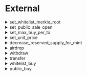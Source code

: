 
External
========
  
<details>
  
<summary>set_whitelist_merkle_root</summary>

  
  
**Implicit args**

```rust
syscall_ptr(felt*)
pedersen_ptr(HashBuiltin*)
range_check_ptr
```  
  
**Explicit args**

```rust
whitelist_merkle_root(felt)
```  
  
**Returns**

```rust

```  
</details>
  
<details>
  
<summary>set_public_sale_open</summary>

  
  
**Implicit args**

```rust
syscall_ptr(felt*)
pedersen_ptr(HashBuiltin*)
range_check_ptr
```  
  
**Explicit args**

```rust
public_sale_open(felt)
```  
  
**Returns**

```rust

```  
</details>
  
<details>
  
<summary>set_max_buy_per_tx</summary>

  
  
**Implicit args**

```rust
syscall_ptr(felt*)
pedersen_ptr(HashBuiltin*)
range_check_ptr
```  
  
**Explicit args**

```rust
max_buy_per_tx(felt)
```  
  
**Returns**

```rust

```  
</details>
  
<details>
  
<summary>set_unit_price</summary>

  
  
**Implicit args**

```rust
syscall_ptr(felt*)
pedersen_ptr(HashBuiltin*)
range_check_ptr
```  
  
**Explicit args**

```rust
unit_price(Uint256)
```  
  
**Returns**

```rust

```  
</details>
  
<details>
  
<summary>decrease_reserved_supply_for_mint</summary>

  
  
**Implicit args**

```rust
syscall_ptr(felt*)
pedersen_ptr(HashBuiltin*)
range_check_ptr
```  
  
**Explicit args**

```rust
slots(Uint256)
```  
  
**Returns**

```rust

```  
</details>
  
<details>
  
<summary>airdrop</summary>

  
  
**Implicit args**

```rust
syscall_ptr(felt*)
pedersen_ptr(HashBuiltin*)
range_check_ptr
```  
  
**Explicit args**

```rust
to(felt)
quantity(felt)
```  
  
**Returns**

```rust
success(felt)
```  
</details>
  
<details>
  
<summary>withdraw</summary>

  
  
**Implicit args**

```rust
syscall_ptr(felt*)
pedersen_ptr(HashBuiltin*)
range_check_ptr
```  
  
**Explicit args**

```rust

```  
  
**Returns**

```rust
success(felt)
```  
</details>
  
<details>
  
<summary>transfer</summary>

  
  
**Implicit args**

```rust
syscall_ptr(felt*)
pedersen_ptr(HashBuiltin*)
range_check_ptr
```  
  
**Explicit args**

```rust
token_address(felt)
recipient(felt)
amount(Uint256)
```  
  
**Returns**

```rust
success(felt)
```  
</details>
  
<details>
  
<summary>whitelist_buy</summary>

  
  
**Implicit args**

```rust
syscall_ptr(felt*)
pedersen_ptr(HashBuiltin*)
range_check_ptr
```  
  
**Explicit args**

```rust
success(felt)
```  
  
**Returns**

```rust

```  
</details>
  
<details>
  
<summary>public_buy</summary>

  
  
**Implicit args**

```rust
syscall_ptr(felt*)
pedersen_ptr(HashBuiltin*)
range_check_ptr
```  
  
**Explicit args**

```rust
quantity(felt)
```  
  
**Returns**

```rust
success(felt)
```  
</details>
